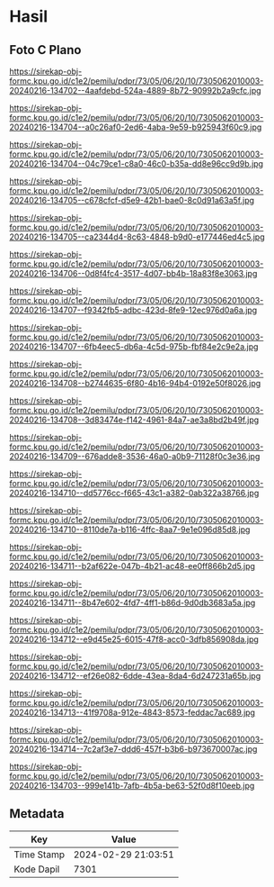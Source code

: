 # Hasil

## Foto C Plano

https://sirekap-obj-formc.kpu.go.id/c1e2/pemilu/pdpr/73/05/06/20/10/7305062010003-20240216-134702--4aafdebd-524a-4889-8b72-90992b2a9cfc.jpg

https://sirekap-obj-formc.kpu.go.id/c1e2/pemilu/pdpr/73/05/06/20/10/7305062010003-20240216-134704--a0c26af0-2ed6-4aba-9e59-b925943f60c9.jpg

https://sirekap-obj-formc.kpu.go.id/c1e2/pemilu/pdpr/73/05/06/20/10/7305062010003-20240216-134704--04c79ce1-c8a0-46c0-b35a-dd8e96cc9d9b.jpg

https://sirekap-obj-formc.kpu.go.id/c1e2/pemilu/pdpr/73/05/06/20/10/7305062010003-20240216-134705--c678cfcf-d5e9-42b1-bae0-8c0d91a63a5f.jpg

https://sirekap-obj-formc.kpu.go.id/c1e2/pemilu/pdpr/73/05/06/20/10/7305062010003-20240216-134705--ca2344d4-8c63-4848-b9d0-e177446ed4c5.jpg

https://sirekap-obj-formc.kpu.go.id/c1e2/pemilu/pdpr/73/05/06/20/10/7305062010003-20240216-134706--0d8f4fc4-3517-4d07-bb4b-18a83f8e3063.jpg

https://sirekap-obj-formc.kpu.go.id/c1e2/pemilu/pdpr/73/05/06/20/10/7305062010003-20240216-134707--f9342fb5-adbc-423d-8fe9-12ec976d0a6a.jpg

https://sirekap-obj-formc.kpu.go.id/c1e2/pemilu/pdpr/73/05/06/20/10/7305062010003-20240216-134707--6fb4eec5-db6a-4c5d-975b-fbf84e2c9e2a.jpg

https://sirekap-obj-formc.kpu.go.id/c1e2/pemilu/pdpr/73/05/06/20/10/7305062010003-20240216-134708--b2744635-6f80-4b16-94b4-0192e50f8026.jpg

https://sirekap-obj-formc.kpu.go.id/c1e2/pemilu/pdpr/73/05/06/20/10/7305062010003-20240216-134708--3d83474e-f142-4961-84a7-ae3a8bd2b49f.jpg

https://sirekap-obj-formc.kpu.go.id/c1e2/pemilu/pdpr/73/05/06/20/10/7305062010003-20240216-134709--676adde8-3536-46a0-a0b9-71128f0c3e36.jpg

https://sirekap-obj-formc.kpu.go.id/c1e2/pemilu/pdpr/73/05/06/20/10/7305062010003-20240216-134710--dd5776cc-f665-43c1-a382-0ab322a38766.jpg

https://sirekap-obj-formc.kpu.go.id/c1e2/pemilu/pdpr/73/05/06/20/10/7305062010003-20240216-134710--8110de7a-b116-4ffc-8aa7-9e1e096d85d8.jpg

https://sirekap-obj-formc.kpu.go.id/c1e2/pemilu/pdpr/73/05/06/20/10/7305062010003-20240216-134711--b2af622e-047b-4b21-ac48-ee0ff866b2d5.jpg

https://sirekap-obj-formc.kpu.go.id/c1e2/pemilu/pdpr/73/05/06/20/10/7305062010003-20240216-134711--8b47e602-4fd7-4ff1-b86d-9d0db3683a5a.jpg

https://sirekap-obj-formc.kpu.go.id/c1e2/pemilu/pdpr/73/05/06/20/10/7305062010003-20240216-134712--e9d45e25-6015-47f8-acc0-3dfb856908da.jpg

https://sirekap-obj-formc.kpu.go.id/c1e2/pemilu/pdpr/73/05/06/20/10/7305062010003-20240216-134712--ef26e082-6dde-43ea-8da4-6d247231a65b.jpg

https://sirekap-obj-formc.kpu.go.id/c1e2/pemilu/pdpr/73/05/06/20/10/7305062010003-20240216-134713--41f9708a-912e-4843-8573-feddac7ac689.jpg

https://sirekap-obj-formc.kpu.go.id/c1e2/pemilu/pdpr/73/05/06/20/10/7305062010003-20240216-134714--7c2af3e7-ddd6-457f-b3b6-b973670007ac.jpg

https://sirekap-obj-formc.kpu.go.id/c1e2/pemilu/pdpr/73/05/06/20/10/7305062010003-20240216-134703--999e141b-7afb-4b5a-be63-52f0d8f10eeb.jpg


## Metadata

| Key        | Value               |
| ---------- | ------------------- |
| Time Stamp | 2024-02-29 21:03:51 |
| Kode Dapil | 7301                |



